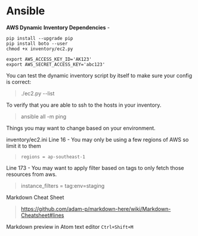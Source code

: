 # Ansible

**AWS Dynamic Inventory Dependencies** -
```
pip install --upgrade pip
pip install boto --user
chmod +x inventory/ec2.py

export AWS_ACCESS_KEY_ID='AK123'
export AWS_SECRET_ACCESS_KEY='abc123'
```
You can test the dynamic inventory script by itself to make sure your config is correct:
>./ec2.py --list

To verify that you are able to ssh to the hosts in your inventory.
>ansible all -m ping


Things you may want to change based on your environment.

inventory/ec2.ini
Line 16 - You may only be using a few regions of AWS so limit it to them
>`regions = ap-southeast-1`

Line 173 - You may want to apply filter based on tags to only fetch those resources from aws.
>instance_filters = tag:env=staging



Markdown Cheat Sheet
>https://github.com/adam-p/markdown-here/wiki/Markdown-Cheatsheet#lines

Markdown preview in Atom text editor `Ctrl+Shift+M`
